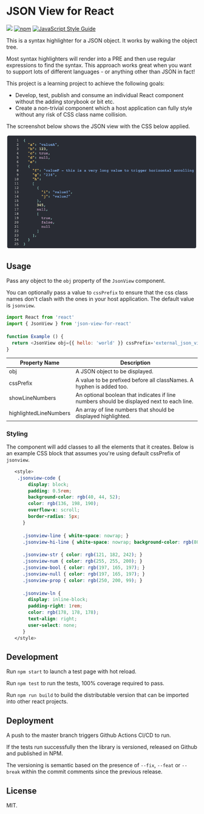 # JSON View for React

![](https://github.com/karlhulme/json-view-for-react/workflows/CD/badge.svg)
[![npm](https://img.shields.io/npm/v/json-view-for-react.svg)](https://www.npmjs.com/package/json-view-for-react)
[![JavaScript Style Guide](https://img.shields.io/badge/code_style-standard-brightgreen.svg)](https://standardjs.com)

This is a syntax highlighter for a JSON object.  It works by walking the object tree.

Most syntax highlighters will render into a PRE and then use regular expressions to find the syntax.  This approach works great when you want to support lots of different languages - or anything other than JSON in fact!

This project is a learning project to achieve the following goals:

* Develop, test, publish and consume an individual React component without the adding storybook or bit etc.
* Create a non-trivial component which a host application can fully style without any risk of CSS class name collision.

The screenshot below shows the JSON view with the CSS below applied.

![Screenshot](./screenshot.png)

## Usage

Pass any object to the `obj` property of the `JsonView` component.

You can optionally pass a value to `cssPrefix` to ensure that the css class names don't clash with the ones in your host application.  The default value is `jsonview`.

```javascript
import React from 'react'
import { JsonView } from 'json-view-for-react'

function Example () {
  return <JsonView obj={{ hello: 'world' }} cssPrefix='external_json_view' showLineNumbers highlightedLineNumbers={[2, 4]} />
}
```

Property Name | Description
---|---
obj | A JSON object to be displayed.
cssPrefix | A value to be prefixed before all classNames.  A hyphen is added too.
showLineNumbers | An optional boolean that indicates if line numbers should be displayed next to each line.
highlightedLineNumbers | An array of line numbers that should be displayed highlighted.

### Styling

The component will add classes to all the elements that it creates.  Below is an example CSS block that assumes you're using default cssPrefix of `jsonview`.

```css
   <style>
    .jsonview-code {
        display: block;
        padding: 0.5rem;
        background-color: rgb(40, 44, 52);
        color: rgb(136, 198, 190);
        overflow-x: scroll;
        border-radius: 5px;
      }

      .jsonview-line { white-space: nowrap; }
      .jsonview-hi-line { white-space: nowrap; background-color: rgb(80, 80, 95); }

      .jsonview-str { color: rgb(121, 182, 242); }
      .jsonview-num { color: rgb(255, 255, 200); }
      .jsonview-bool { color: rgb(197, 165, 197); }
      .jsonview-null { color: rgb(197, 165, 197); }
      .jsonview-prop { color: rgb(250, 200, 99); }

      .jsonview-ln {
        display: inline-block;
        padding-right: 1rem;
        color: rgb(178, 178, 178);
        text-align: right;
        user-select: none;
      }
   </style>
```

## Development

Run `npm start` to launch a test page with hot reload.

Run `npm test` to run the tests, 100% coverage required to pass.

Run `npm run build` to build the distributable version that can be imported into other react projects.

## Deployment

A push to the master branch triggers Github Actions CI/CD to run.

If the tests run successfully then the library is versioned, released on Github and published in NPM.

The versioning is semantic based on the presence of `--fix`, `--feat` or `--break` within the commit comments since the previous release.

## License

MIT.